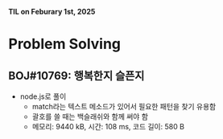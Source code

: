 **TIL on Feburary 1st, 2025**

# Problem Solving
## BOJ#10769: 행복한지 슬픈지
* node.js로 풀이
    - match라는 텍스트 메소드가 있어서 필요한 패턴을 찾기 유용함
    - 괄호를 쓸 때는 백슬래쉬와 함께 써야 함
    - 메모리: 9440 kB, 시간: 108 ms, 코드 길이: 580 B

